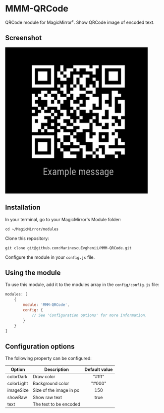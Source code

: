 # MMM-QRCode
QRCode module for MagicMirror². Show QRCode image of encoded text.

## Screenshot
![](.github/example.png)

## Installation

In your terminal, go to your MagicMirror's Module folder:
````
cd ~/MagicMirror/modules
````

Clone this repository:
````
git clone git@github.com:MarinescuEvghenii/MMM-QRCode.git
````

Configure the module in your `config.js` file.

## Using the module

To use this module, add it to the modules array in the `config/config.js` file:
````javascript
modules: [
	{
		module: 'MMM-QRCode',
		config: {
			// See 'Configuration options' for more information.
		}
	}
]
````

## Configuration options

The following property can be configured:

| Option     | Description             | Default value |
| -----------|-------------------------|:-------------:|
| colorDark  | Draw color              | "#fff"        |
| colorLight | Background color        | "#000"        |
| imageSize  | Size of the image in px | 150           |
| showRaw    | Show raw text           | true          |
| text       | The text to be encoded  |               |
